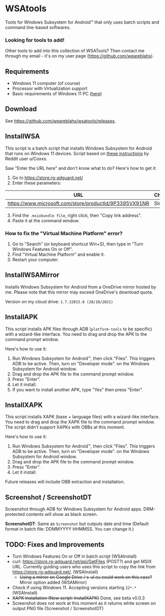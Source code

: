 # WSAtools
Tools for Windows Subsystem for Android™ that only uses batch scripts and command line-based softwares.

### Looking for tools to add!
Other tools to add into this collection of WSATools? Then contact me through my email - it's on my user page (https://github.com/weareblahs).

## Requirements
 - Windows 11 computer (of course)
 - Processor with Virtualization support
 - Basic requirements of Windows 11 PC ([here](https://www.microsoft.com/en-us/windows/windows-11-specifications#table2))
## Download
See https://github.com/weareblahs/wsatools/releases.

## InstallWSA
This script is a batch script that installs Windows Subsystem for Android that runs on Windows 11 devices. Script based on [these instructions](https://www.reddit.com/r/Windows11/comments/qc6z0w/windows_subsystem_for_android_for_dev_channel/) by Reddit user u/Coxxs.

Saw "Enter the URL here" and don't know what to do? Here's how to get it:
1. Go to https://store.rg-adguard.net/
2. Enter these parameters:

| URL                                                    | Channel |
|--------------------------------------------------------|---------|
| https://www.microsoft.com/store/productId/9P3395VX91NR | Slow    |

3. Find the `.msixbundle file`, right click, then "Copy link address".
4. Paste it at the command window.

### How to fix the "Virtual Machine Platform" error?
1. Go to "Search" (or keyboard shortcut Win+S), then type in "Turn Windows Features On or Off".
2. Find "Virtual Machine Platform" and enable it.
3. Restart your computer.

## InstallWSAMirror
Installs Windows Subsystem for Android from a OneDrive mirror hosted by me. Please note that this mirror may exceed OneDrive's download quota.  
  
Version on my cloud drive: `1.7.32815.0 (28/10/2021)`

## InstallAPK
This script installs APK files through ADB (`platform-tools` to be specific) with a wizard-like interface. You need to drag and drop the APK to the command prompt window.

Here's how to use it:
1. Run Windows Subsystem for Android™, then click "Files". This triggers ADB to be active. Then, turn on "Developer mode". on the Windows Subsystem for Android window.
2. Drag and drop the APK file to the command prompt window.
3. Press "Enter".
4. Let it install.
5. If you want to install another APK, type "Yes" then press "Enter".

## InstallXAPK
This script installs XAPK (base + language files) with a wizard-like interface. You need to drag and drop the XAPK file to the command prompt window. The script didn't support XAPKs with OBBs at this moment.

Here's how to use it:
1. Run Windows Subsystem for Android™, then click "Files". This triggers ADB to be active. Then, turn on "Developer mode". on the Windows Subsystem for Android window.
2. Drag and drop the APK file to the command prompt window.
3. Press "Enter".
4. Let it install.

Future releases will include OBB extraction and installation.

## Screenshot / ScreenshotDT
Screenshot through ADB for Windows Subsystem for Android apps. DRM-protected contents will show as black screen.

**ScreenshotDT**: Same as `Screenshot` but outputs date and time (Default format in batch file: DDMMYYYY HHMMSS. You can change it.)

## TODO: Fixes and Improvements
 - Turn Windows Features On or Off in batch script (WSAInstall)
 - curl: https://store.rg-adguard.net/api/GetFiles (POST?) and get MSIX URL. Currently guiding users who uses this script to copy the link from https://store.rg-adguard.net/. (WSAInstall)
   - ~~Using a mirror on Google Drive / s-ul.eu could work on this case?~~ Mirror option added (WSAMirror)
 - Check if using Windows 11. Accepting versions starting `22*.*` (WSAInstall)
 - ~~XAPK Installation (New script: InstallXAPK)~~ Done, see beta v0.0.3
 - Screenshot does not work at this moment as it returns white screen on output PNG file (Screenshot / ScreenshotDT)
